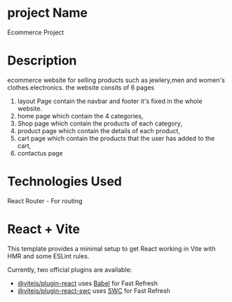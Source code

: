 # project Name
Ecommerce Project
# Description
ecommerce website for selling products such as jewlery,men and women's clothes.electronics.
the website consits of 6 pages 
1. layout Page contain the navbar and footer it's fixed in the whole website.
2. home page which contain the 4 categories,
3. Shop page which contain the products of each category,
4. product page which contain the details of each product,
5. cart page which contain the products that the user has added to the cart,
6. contactus page 

# Technologies Used
React Router - For routing
# React + Vite

This template provides a minimal setup to get React working in Vite with HMR and some ESLint rules.

Currently, two official plugins are available:

- [@vitejs/plugin-react](https://github.com/vitejs/vite-plugin-react/blob/main/packages/plugin-react/README.md) uses [Babel](https://babeljs.io/) for Fast Refresh
- [@vitejs/plugin-react-swc](https://github.com/vitejs/vite-plugin-react-swc) uses [SWC](https://swc.rs/) for Fast Refresh
